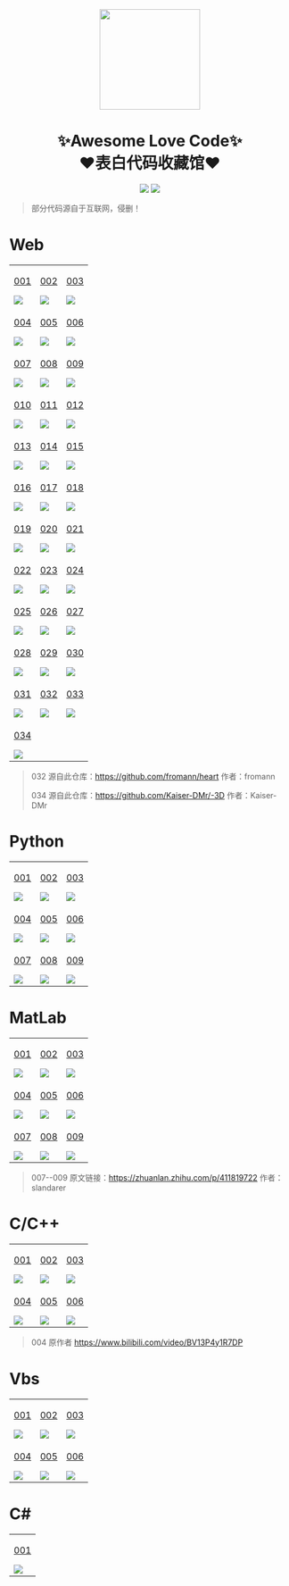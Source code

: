 <div align="center">
    <img  width=180 src="https://cdn.jsdelivr.net/gh/Yobhel121/Awesome-Love-Code/assets/logo.png"/>
    <h1>✨Awesome Love Code✨<br>❤️表白代码收藏馆❤️</h1> 
</div>

<p align="center">
    <img src="https://img.shields.io/github/stars/Yobhel121/Awesome-Love-Code">
    <img src="https://img.shields.io/badge/License-MIT-green">
</p>

> 部分代码源自于互联网，侵删！

# Web

<table align="center">
    <!-- 第一行 -->
    <tr>
    <td valign="top">
        <a target="_blank" href="https://Yobhel121.github.io/Awesome-Love-Code/Web/001">
            <p align="center">001</p>
            <img src="https://cdn.jsdelivr.net/gh/Yobhel121/Awesome-Love-Code/assets/img/web/001.jpg"/>
        </a>
    </td>
    <td valign="top">
        <a target="_blank" href="https://Yobhel121.github.io/Awesome-Love-Code/Web/002">
            <p align="center">002</p>
            <img src="https://cdn.jsdelivr.net/gh/Yobhel121/Awesome-Love-Code/assets/img/web/002.jpg"/>
        </a>
    </td>
    <td valign="top">
        <a target="_blank" href="https://Yobhel121.github.io/Awesome-Love-Code/Web/003">
            <p align="center">003</p>
            <img src="https://cdn.jsdelivr.net/gh/Yobhel121/Awesome-Love-Code/assets/img/web/003.jpg"/>
        </a>
    </td>
    </tr>
    <!-- 第二行 -->
    <tr>
    <td valign="top">
        <a target="_blank" href="https://Yobhel121.github.io/Awesome-Love-Code/Web/004">
            <p align="center">004</p>
            <img src="https://cdn.jsdelivr.net/gh/Yobhel121/Awesome-Love-Code/assets/img/web/004.jpg"/>
        </a>
    </td>
    <td valign="top">
        <a target="_blank" href="https://Yobhel121.github.io/Awesome-Love-Code/Web/005">
            <p align="center">005</p>
            <img src="https://cdn.jsdelivr.net/gh/Yobhel121/Awesome-Love-Code/assets/img/web/005.jpg"/>
        </a>
    </td>
    <td valign="top">
        <a target="_blank" href="https://Yobhel121.github.io/Awesome-Love-Code/Web/006">
            <p align="center">006</p>
            <img src="https://cdn.jsdelivr.net/gh/Yobhel121/Awesome-Love-Code/assets/img/web/006.jpg"/>
        </a>
    </td>
    </tr>
    <!-- 第三行 -->
    <tr>
    <td valign="top">
        <a target="_blank" href="https://Yobhel121.github.io/Awesome-Love-Code/Web/007">
            <p align="center">007</p>
            <img src="https://cdn.jsdelivr.net/gh/Yobhel121/Awesome-Love-Code/assets/img/web/007.jpg"/>
        </a>
    </td>
    <td valign="top">
        <a target="_blank" href="https://Yobhel121.github.io/Awesome-Love-Code/Web/008">
            <p align="center">008</p>
            <img src="https://cdn.jsdelivr.net/gh/Yobhel121/Awesome-Love-Code/assets/img/web/008.jpg"/>
        </a>
    </td>
    <td valign="top">
        <a target="_blank" href="https://Yobhel121.github.io/Awesome-Love-Code/Web/009">
            <p align="center">009</p>
            <img src="https://cdn.jsdelivr.net/gh/Yobhel121/Awesome-Love-Code/assets/img/web/009.jpg"/>
        </a>
    </td>
    </tr>
    <!-- 第四行 -->
    <tr>
    <td valign="top">
        <a target="_blank" href="https://Yobhel121.github.io/Awesome-Love-Code/Web/010">
            <p align="center">010</p>
            <img src="https://cdn.jsdelivr.net/gh/Yobhel121/Awesome-Love-Code/assets/img/web/010.jpg"/>
        </a>
    </td>
    <td valign="top">
        <a target="_blank" href="https://Yobhel121.github.io/Awesome-Love-Code/Web/011">
            <p align="center">011</p>
            <img src="https://cdn.jsdelivr.net/gh/Yobhel121/Awesome-Love-Code/assets/img/web/011.jpg"/>
        </a>
    </td>
    <td valign="top">
        <a target="_blank" href="https://Yobhel121.github.io/Awesome-Love-Code/Web/012">
            <p align="center">012</p>
            <img src="https://cdn.jsdelivr.net/gh/Yobhel121/Awesome-Love-Code/assets/img/web/012.jpg"/>
        </a>
    </td>
    </tr>
    <!-- 第五行 -->
    <tr>
    <td valign="top">
        <a target="_blank" href="https://Yobhel121.github.io/Awesome-Love-Code/Web/013">
            <p align="center">013</p>
            <img src="https://cdn.jsdelivr.net/gh/Yobhel121/Awesome-Love-Code/assets/img/web/013.jpg"/>
        </a>
    </td>
    <td valign="top">
        <a target="_blank" href="https://Yobhel121.github.io/Awesome-Love-Code/Web/014">
            <p align="center">014</p>
            <img src="https://cdn.jsdelivr.net/gh/Yobhel121/Awesome-Love-Code/assets/img/web/014.jpg"/>
        </a>
    </td>
    <td valign="top">
        <a target="_blank" href="https://Yobhel121.github.io/Awesome-Love-Code/Web/015">
            <p align="center">015</p>
            <img src="https://cdn.jsdelivr.net/gh/Yobhel121/Awesome-Love-Code/assets/img/web/015.jpg"/>
        </a>
    </td>
    </tr>
    <!-- 第六行 -->
    <tr>
    <td valign="top">
        <a target="_blank" href="https://Yobhel121.github.io/Awesome-Love-Code/Web/016">
            <p align="center">016</p>
            <img src="https://cdn.jsdelivr.net/gh/Yobhel121/Awesome-Love-Code/assets/img/web/016.jpg"/>
        </a>
    </td>
    <td valign="top">
        <a target="_blank" href="https://Yobhel121.github.io/Awesome-Love-Code/Web/017">
            <p align="center">017</p>
            <img src="https://cdn.jsdelivr.net/gh/Yobhel121/Awesome-Love-Code/assets/img/web/017.jpg"/>
        </a>
    </td>
    <td valign="top">
        <a target="_blank" href="https://Yobhel121.github.io/Awesome-Love-Code/Web/018">
            <p align="center">018</p>
            <img src="https://cdn.jsdelivr.net/gh/Yobhel121/Awesome-Love-Code/assets/img/web/018.jpg"/>
        </a>
    </td>
    </tr>
    <!-- 第七行 -->
    <tr>
    <td valign="top">
        <a target="_blank" href="https://Yobhel121.github.io/Awesome-Love-Code/Web/019">
            <p align="center">019</p>
            <img src="https://cdn.jsdelivr.net/gh/Yobhel121/Awesome-Love-Code/assets/img/web/019.jpg"/>
        </a>
    </td>
    <td valign="top">
        <a target="_blank" href="https://Yobhel121.github.io/Awesome-Love-Code/Web/020">
            <p align="center">020</p>
            <img src="https://cdn.jsdelivr.net/gh/Yobhel121/Awesome-Love-Code/assets/img/web/020.jpg"/>
        </a>
    </td>
    <td valign="top">
        <a target="_blank" href="https://Yobhel121.github.io/Awesome-Love-Code/Web/021">
            <p align="center">021</p>
            <img src="https://cdn.jsdelivr.net/gh/Yobhel121/Awesome-Love-Code/assets/img/web/021.jpg"/>
        </a>
    </td>
    </tr>
    <!-- 第八行 -->
    <tr>
    <td valign="top">
        <a target="_blank" href="https://Yobhel121.github.io/Awesome-Love-Code/Web/022">
            <p align="center">022</p>
            <img src="https://cdn.jsdelivr.net/gh/Yobhel121/Awesome-Love-Code/assets/img/web/022.jpg"/>
        </a>
    </td>
    <td valign="top">
        <a target="_blank" href="https://Yobhel121.github.io/Awesome-Love-Code/Web/023">
            <p align="center">023</p>
            <img src="https://cdn.jsdelivr.net/gh/Yobhel121/Awesome-Love-Code/assets/img/web/023.jpg"/>
        </a>
    </td>
    <td valign="top">
        <a target="_blank" href="https://Yobhel121.github.io/Awesome-Love-Code/Web/024">
            <p align="center">024</p>
            <img src="https://cdn.jsdelivr.net/gh/Yobhel121/Awesome-Love-Code/assets/img/web/024.jpg"/>
        </a>
    </td>
    </tr>
    <!-- 第九行 -->
    <tr>
    <td valign="top">
        <a target="_blank" href="https://Yobhel121.github.io/Awesome-Love-Code/Web/025">
            <p align="center">025</p>
            <img src="https://cdn.jsdelivr.net/gh/Yobhel121/Awesome-Love-Code/assets/img/web/025.jpg"/>
        </a>
    </td>
    <td valign="top">
        <a target="_blank" href="https://Yobhel121.github.io/Awesome-Love-Code/Web/026">
            <p align="center">026</p>
            <img src="https://cdn.jsdelivr.net/gh/Yobhel121/Awesome-Love-Code/assets/img/web/026.jpg"/>
        </a>
    </td>
    <td valign="top">
        <a target="_blank" href="https://Yobhel121.github.io/Awesome-Love-Code/Web/027">
            <p align="center">027</p>
            <img src="https://cdn.jsdelivr.net/gh/Yobhel121/Awesome-Love-Code/assets/img/web/027.jpg"/>
        </a>
    </td>
    </tr>
    <!-- 第十行 -->
    <tr>
    <td valign="top">
        <a target="_blank" href="https://Yobhel121.github.io/Awesome-Love-Code/Web/028">
            <p align="center">028</p>
            <img src="https://cdn.jsdelivr.net/gh/Yobhel121/Awesome-Love-Code/assets/img/web/028.jpg"/>
        </a>
    </td>
    <td valign="top">
        <a target="_blank" href="https://Yobhel121.github.io/Awesome-Love-Code/Web/029">
            <p align="center">029</p>
            <img src="https://cdn.jsdelivr.net/gh/Yobhel121/Awesome-Love-Code/assets/img/web/029.jpg"/>
        </a>
    </td>
    <td valign="top">
        <a target="_blank" href="https://Yobhel121.github.io/Awesome-Love-Code/Web/030">
            <p align="center">030</p>
            <img src="https://cdn.jsdelivr.net/gh/Yobhel121/Awesome-Love-Code/assets/img/web/030.jpg"/>
        </a>
    </td>
    </tr>
    <!-- 第十一行 -->
    <tr>
        <td valign="top">
        <a target="_blank" href="https://Yobhel121.github.io/Awesome-Love-Code/Web/031">
            <p align="center">031</p>
            <img src="https://cdn.jsdelivr.net/gh/Yobhel121/Awesome-Love-Code/assets/img/web/031.png"/>
        </a>
    </td>
    <td valign="top">
        <a target="_blank" href="https://Yobhel121.github.io/Awesome-Love-Code/Web/032">
            <p align="center">032</p>
            <img src="https://cdn.jsdelivr.net/gh/Yobhel121/Awesome-Love-Code/assets/img/web/032.png"/>
        </a>
    </td>
    <td valign="top">
        <a target="_blank" href="https://Yobhel121.github.io/Awesome-Love-Code/Web/033">
            <p align="center">033</p>
            <img src="https://cdn.jsdelivr.net/gh/Yobhel121/Awesome-Love-Code/assets/img/web/033.png"/>
        </a>
    </td>
    </tr>
    <!-- 第十一行 -->
    <tr>
        <td valign="top">
        <a target="_blank" href="https://Yobhel121.github.io/Awesome-Love-Code/Web/034">
            <p align="center">034</p>
            <img src="https://cdn.jsdelivr.net/gh/Yobhel121/Awesome-Love-Code/assets/img/web/034.png"/>
        </a>
    </td>
    </tr>
</table>

>  032 源自此仓库：https://github.com/fromann/heart  作者：fromann
> 
>  034 源自此仓库：https://github.com/Kaiser-DMr/-3D  作者：Kaiser-DMr

# Python

<table align="center">
    <!-- 第一行 -->
    <tr>
    <td valign="top">
        <a target="_blank" href="https://github.com/Yobhel121/Awesome-Love-Code/tree/main/Python/001">
            <p align="center">001</p>
            <img src="https://cdn.jsdelivr.net/gh/Yobhel121/Awesome-Love-Code/assets/img/python/001.jpg"/>
        </a>
    </td>
    <td valign="top">
        <a target="_blank" href="https://github.com/Yobhel121/Awesome-Love-Code/tree/main/Python/002">
            <p align="center">002</p>
            <img src="https://cdn.jsdelivr.net/gh/Yobhel121/Awesome-Love-Code/assets/img/python/002.jpg"/>
        </a>
    </td>
    <td valign="top">
        <a target="_blank" href="https://github.com/Yobhel121/Awesome-Love-Code/tree/main/Python/003">
            <p align="center">003</p>
            <img src="https://cdn.jsdelivr.net/gh/Yobhel121/Awesome-Love-Code/assets/img/python/003.jpg"/>
        </a>
    </td>
    </tr>
    <!-- 第二行 -->
    <tr>
    <td valign="top">
        <a target="_blank" href="https://github.com/Yobhel121/Awesome-Love-Code/tree/main/Python/004">
            <p align="center">004</p>
            <img src="https://cdn.jsdelivr.net/gh/Yobhel121/Awesome-Love-Code/assets/img/python/004.jpg"/>
        </a>
    </td>
    <td valign="top">
        <a target="_blank" href="https://github.com/Yobhel121/Awesome-Love-Code/tree/main/Python/005">
            <p align="center">005</p>
            <img src="https://cdn.jsdelivr.net/gh/Yobhel121/Awesome-Love-Code/assets/img/python/005.jpg"/>
        </a>
    </td>
    <td valign="top">
        <a target="_blank" href="https://github.com/Yobhel121/Awesome-Love-Code/tree/main/Python/006">
            <p align="center">006</p>
            <img src="https://cdn.jsdelivr.net/gh/Yobhel121/Awesome-Love-Code/assets/img/python/006.jpg"/>
        </a>
    </td>
    </tr>
    <!-- 第三行 -->
    <tr>
    <td valign="top">
        <a target="_blank" href="https://github.com/Yobhel121/Awesome-Love-Code/tree/main/Python/007">
            <p align="center">007</p>
            <img src="https://cdn.jsdelivr.net/gh/Yobhel121/Awesome-Love-Code/assets/img/python/007.jpg"/>
        </a>
    </td>
    <td valign="top">
        <a target="_blank" href="https://github.com/Yobhel121/Awesome-Love-Code/tree/main/Python/008">
            <p align="center">008</p>
            <img src="https://cdn.jsdelivr.net/gh/Yobhel121/Awesome-Love-Code/assets/img/python/008.png"/>
        </a>
    </td>
    <td valign="top">
        <a target="_blank" href="https://github.com/Yobhel121/Awesome-Love-Code/tree/main/Python/009">
            <p align="center">009</p>
            <img src="https://cdn.jsdelivr.net/gh/Yobhel121/Awesome-Love-Code/assets/img/python/009.png"/>
        </a>
    </td>
    </tr>
</table>

# MatLab


<table align="center">
    <!-- 第一行 -->
    <tr>
    <td valign="top">
        <a target="_blank" href="https://github.com/Yobhel121/Awesome-Love-Code/tree/main/MatLab/001">
            <p align="center">001</p>
            <img src="https://cdn.jsdelivr.net/gh/Yobhel121/Awesome-Love-Code/assets/img/matlab/001.jpg"/>
        </a>
    </td>
    <td valign="top">
        <a target="_blank" href="https://github.com/Yobhel121/Awesome-Love-Code/tree/main/MatLab/002">
            <p align="center">002</p>
            <img src="https://cdn.jsdelivr.net/gh/Yobhel121/Awesome-Love-Code/assets/img/matlab/002.gif"/>
        </a>
    </td>
    <td valign="top">
        <a target="_blank" href="https://github.com/Yobhel121/Awesome-Love-Code/tree/main/MatLab/003">
            <p align="center">003</p>
            <img src="https://cdn.jsdelivr.net/gh/Yobhel121/Awesome-Love-Code/assets/img/matlab/003.jpg"/>
        </a>
    </td>
    </tr>
    <!-- 第二行 -->
    <tr>
    <td valign="top">
        <a target="_blank" href="https://github.com/Yobhel121/Awesome-Love-Code/tree/main/MatLab/004">
            <p align="center">004</p>
            <img src="https://cdn.jsdelivr.net/gh/Yobhel121/Awesome-Love-Code/assets/img/matlab/004.jpg"/>
        </a>
    </td>
    <td valign="top">
        <a target="_blank" href="https://github.com/Yobhel121/Awesome-Love-Code/tree/main/MatLab/005">
            <p align="center">005</p>
            <img src="https://cdn.jsdelivr.net/gh/Yobhel121/Awesome-Love-Code/assets/img/matlab/005.jpg"/>
        </a>
    </td>
    <td valign="top">
        <a target="_blank" href="https://github.com/Yobhel121/Awesome-Love-Code/tree/main/MatLab/006">
            <p align="center">006</p>
            <img src="https://cdn.jsdelivr.net/gh/Yobhel121/Awesome-Love-Code/assets/img/matlab/006.jpg"/>
        </a>
    </td>
    </tr>
    <!-- 第三行 -->
    <tr>
    <td valign="top">
        <a target="_blank" href="https://github.com/Yobhel121/Awesome-Love-Code/tree/main/MatLab/007">
            <p align="center">007</p>
            <img src="https://cdn.jsdelivr.net/gh/Yobhel121/Awesome-Love-Code/assets/img/matlab/007.jpg"/>
        </a>
    </td>
    <td valign="top">
        <a target="_blank" href="https://github.com/Yobhel121/Awesome-Love-Code/tree/main/MatLab/008">
            <p align="center">008</p>
            <img src="https://cdn.jsdelivr.net/gh/Yobhel121/Awesome-Love-Code/assets/img/matlab/008.jpg"/>
        </a>
    </td>
    <td valign="top">
        <a target="_blank" href="https://github.com/Yobhel121/Awesome-Love-Code/tree/main/MatLab/009">
            <p align="center">009</p>
            <img src="https://cdn.jsdelivr.net/gh/Yobhel121/Awesome-Love-Code/assets/img/matlab/009.jpg"/>
        </a>
    </td>
    </tr>
</table>

> 007--009  原文链接：https://zhuanlan.zhihu.com/p/411819722  作者：slandarer

# C/C++

<table >
    <!-- 第一行 -->
    <tr>
    <td valign="top">
        <a target="_blank" href="https://github.com/Yobhel121/Awesome-Love-Code/tree/main/C/001">
            <p align="center">001</p>
            <img src="https://cdn.jsdelivr.net/gh/Yobhel121/Awesome-Love-Code/assets/img/c/001.png"/>
        </a>
    </td>
    <td valign="top">
        <a target="_blank" href="https://github.com/Yobhel121/Awesome-Love-Code/tree/main/C/002">
            <p align="center">002</p>
            <img src="https://cdn.jsdelivr.net/gh/Yobhel121/Awesome-Love-Code/assets/img/c/002.png"/>
        </a>
    </td>
    <td valign="top">
        <a target="_blank" href="https://github.com/Yobhel121/Awesome-Love-Code/tree/main/C/003">
            <p align="center">003</p>
            <img src="https://cdn.jsdelivr.net/gh/Yobhel121/Awesome-Love-Code/assets/img/c/003.png"/>
        </a>
    </td>
    </tr>
    <!-- 第二行 -->
    <tr>
    <td valign="top">
        <a target="_blank" href="https://github.com/Yobhel121/love">
            <p align="center">004</p>
            <img src="https://cdn.jsdelivr.net/gh/Yobhel121/Awesome-Love-Code/assets/img/c/004.png"/>
        </a>
    </td>
    <td valign="top">
        <a target="_blank" href="https://github.com/Yobhel121/meteor">
            <p align="center">005</p>
            <img src="https://cdn.jsdelivr.net/gh/Yobhel121/Awesome-Love-Code/assets/img/c/005.png"/>
        </a>
    </td>
    <td valign="top">
        <a target="_blank" href="https://github.com/Yobhel121/fireworks">
            <p align="center">006</p>
            <img src="https://cdn.jsdelivr.net/gh/Yobhel121/Awesome-Love-Code/assets/img/c/006.png"/>
        </a>
    </td>
    </tr>
</table>

> 004 原作者 https://www.bilibili.com/video/BV13P4y1R7DP

# Vbs

<table >
    <!-- 第一行 -->
    <tr>
    <td valign="top">
        <a target="_blank" href="https://github.com/Yobhel121/Awesome-Love-Code/tree/main/Vbs/001">
            <p align="center">001</p>
            <img src="https://cdn.jsdelivr.net/gh/Yobhel121/Awesome-Love-Code/assets/img/vbs/001.gif"/>
        </a>
    </td>
    <td valign="top">
        <a target="_blank" href="https://github.com/Yobhel121/Awesome-Love-Code/tree/main/Vbs/002">
            <p align="center">002</p>
            <img src="https://cdn.jsdelivr.net/gh/Yobhel121/Awesome-Love-Code/assets/img/vbs/002.gif"/>
        </a>
    </td>
    <td valign="top">
        <a target="_blank" href="https://github.com/Yobhel121/Awesome-Love-Code/tree/main/Vbs/003">
            <p align="center">003</p>
            <img src="https://cdn.jsdelivr.net/gh/Yobhel121/Awesome-Love-Code/assets/img/vbs/003.gif"/>
        </a>
    </td>
    </tr>
    <!-- 第二行 -->
    <tr>
    <td valign="top">
        <a target="_blank" href="https://github.com/Yobhel121/Awesome-Love-Code/tree/main/Vbs/004">
            <p align="center">004</p>
            <img src="https://cdn.jsdelivr.net/gh/Yobhel121/Awesome-Love-Code/assets/img/vbs/004.gif"/>
        </a>
    </td>
    <td valign="top">
        <a target="_blank" href="https://github.com/Yobhel121/Awesome-Love-Code/tree/main/Vbs/005">
            <p align="center">005</p>
            <img src="https://cdn.jsdelivr.net/gh/Yobhel121/Awesome-Love-Code/assets/img/vbs/005.gif"/>
        </a>
    </td>
    <td valign="top">
        <a target="_blank" href="https://github.com/Yobhel121/Awesome-Love-Code/tree/main/Vbs/006">
            <p align="center">006</p>
            <img src="https://cdn.jsdelivr.net/gh/Yobhel121/Awesome-Love-Code/assets/img/vbs/006.png"/>
        </a>
    </td>
    </tr>
</table>

# C#

<table align="center">
    <!-- 第一行 -->
    <tr>
    <td valign="top">
        <a target="_blank" href="https://github.com/Yobhel121/Be-My-Girlfriend">
            <p align="center">001</p>
            <img src="https://cdn.jsdelivr.net/gh/Yobhel121/Awesome-Love-Code/assets/img/csharp/001.gif"/>
        </a>
    </td>
    </tr>
</table>
